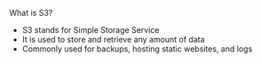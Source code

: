 What is S3?
- S3 stands for Simple Storage Service
- It is used to store and retrieve any amount of data
- Commonly used for backups, hosting static websites, and logs
